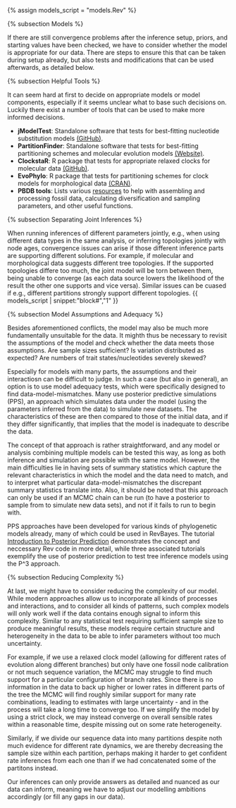 {% assign models_script = "models.Rev" %}

{% subsection Models %}

If there are still convergence problems after the inference setup, priors, and starting values have been checked, we have to consider whether the model is appropriate for our data. There are steps to ensure this that can be taken during setup already, but also tests and modifications that can be used afterwards, as detailed below.


{% subsection Helpful Tools %}

It can seem hard at first to decide on appropriate models or model components, especially if it seems unclear what to base such decisions on. Luckily there exist a number of tools that can be used to make more informed decisions.

- **jModelTest**: Standalone software that tests for best-fitting nucleotide substitution models [(GitHub)](https://github.com/ddarriba/jmodeltest2/).
- **PartitionFinder**: Standalone software that tests for best-fitting partitioning schemes and molecular evolution models [(Website)](https://www.robertlanfear.com/partitionfinder/).
- **ClockstaR**: R package that tests for appropriate relaxed clocks for molecular data [(GitHub)](https://github.com/sebastianduchene/ClockstaR).
- **EvoPhylo**: R package that tests for partitioning schemes for clock models for morphological data [(CRAN)](https://cran.r-project.org/package=EvoPhylo).
- **PBDB tools**: Lists various [resources](https://paleobiodb.org/#/resources) to help with assembling and processing fossil data, calculating diversification and sampling parameters, and other useful functions.


{% subsection Separating Joint Inferences %}

When running inferences of different parameters jointly, e.g., when using different data types in the same analysis, or inferring topologies jointly with node ages, convergence issues can arise if those different inference parts are supporting different solutions. For example, if molecular and morphological data suggests different tree topologies. If the supported topologies differe too much, the joint model will be torn between them, being unable to converge (as each data source lowers the likelihood of the result the other one supports and vice versa). Similar issues can be cuased if e.g., different partitions strongly support different topologies.
{{ models_script | snippet:"block#","1" }}


{% subsection Model Assumptions and Adequacy %}

Besides aforementioned conflicts, the model may also be much more fundamentally unsuitable for the data. It mighth thus be necessary to revisit the assumptions of the model and check whether the data meets those assumptions. Are sample sizes sufficient? Is variation distributed as expected? Are numbers of trait states/nucleotides severely skewed?

Especially for models with many parts, the assumptions and their interactiosn can be difficult to judge. In such a case (but also in general), an option is to use model adequacy tests, which were specifically designed to find data-model-mismatches. Many use posterior predictive simulations (PPS), an approach which simulates data under the model (using the parameters inferred from the data) to simulate new datasets. The characteristics of these are then compared to those of the initial data, and if they differ significantly, that implies that the model is inadequate to describe the data.

The concept of that approach is rather straightforward, and any model or analysis combining multiple models can be tested this way, as long as both inference and simulation are possible with the same model. However, the main difficulties lie in having sets of summary statistics which capture the relevant characteristics in which the model and the data need to match, and to interpret what particular data-model-mismatches the discrepant summary statistics translate into. Also, it should be noted that this approach can only be used if an MCMC chain can be run (to have a posterior to sample from to simulate new data sets), and not if it fails to run to begin with.

PPS approaches have been developed for various kinds of phylogenetic models already, many of which could be used in RevBayes. The tutorial [Introduction to Posterior Prediction](https://revbayes.github.io/tutorials/intro_posterior_prediction/) demonstrates the concept and neccessary Rev code in more detail, while three associated tutorials exemplify the use of posterior prediction to test tree inference models using the P^3 approach.


{% subsection Reducing Complexity %}

At last, we might have to consider reducing the complexity of our model. While modern approaches allow us to incorporate all kinds of processes and interactions, and to consider all kinds of patterns, such complex models will only work well if the data contains enough signal to inform this complexity. Similar to any statistical test requiring sufficient sample size to produce meaningful results, these models require certain structure and heterogeneity in the data to be able to infer parameters without too much uncertainty.

For example, if we use a relaxed clock model (allowing for different rates of evolution along different branches) but only have one fossil node calibration or not much sequence variation, the MCMC may struggle to find much support for a particular configuration of branch rates. Since there is no information in the data to back up higher or lower rates in different parts of the tree the MCMC will find roughly similar support for many rate combinations, leading to estimates with large uncertainty - and in the process will take a long time to converge too. If we simplify the model by using a strict clock, we may instead converge on overall sensible rates within a reasonable time, despite missing out on some rate heterogeneity.

Similarly, if we divide our sequence data into many partitions despite noth much evidence for different rate dynamics, we are thereby decreasing the sample size within each partition, perhaps making it harder to get confident rate inferences from each one than if we had concatenated some of the partitons instead.


Our inferences can only provide answers as detailed and nuanced as our data can inform, meaning we have to adjust our modelling ambitions accordingly (or fill any gaps in our data).

